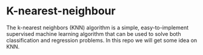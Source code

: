 # K-nearest-neighbour
The k-nearest neighbors (KNN) algorithm is a simple, easy-to-implement supervised machine learning algorithm that can be used to solve both classification and regression problems. In this repo we will get some idea on KNN.
